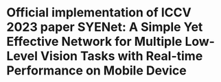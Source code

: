 # Official implementation of ICCV 2023 paper SYENet: A Simple Yet Effective Network for Multiple Low-Level Vision Tasks with Real-time Performance on Mobile Device
